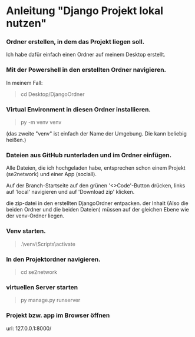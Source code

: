 # Anleitung "Django Projekt lokal nutzen"

### Ordner erstellen, in dem das Projekt liegen soll.
Ich habe dafür einfach einen Ordner auf meinem Desktop erstellt.

### Mit der Powershell in den erstellten Ordner navigieren.
In meinem Fall: 
> cd Desktop/DjangoOrdner

### Virtual Environment in diesen Ordner installieren.
> py -m venv venv

(das zweite "venv" ist einfach der Name der Umgebung. Die kann beliebig heißen.)

### Dateien aus GitHub runterladen und im Ordner einfügen.
Alle Dateien, die ich hochgeladen habe, entsprechen schon einem Projekt (se2network) und einer App (sociall).

Auf der Branch-Startseite auf den grünen '<>Code'-Button drücken, links auf 'local' navigieren und auf 'Download zip' klicken.

die zip-datei in den erstellten DjangoOrdner entpacken. der Inhalt (Also die beiden Ordner und die beiden Dateien) müssen auf der gleichen Ebene wie der venv-Ordner liegen.

### Venv starten.
> .\venv\Scripts\activate

### In den Projektordner navigieren.
> cd se2network

### virtuellen Server starten
> py manage.py runserver

### Projekt bzw. app im Browser öffnen
url: 127.0.0.1:8000/
